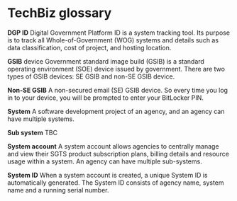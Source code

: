 # TechBiz glossary
**DGP ID**
Digital Government Platform ID is a system tracking tool. Its purpose is to track all Whole-of-Government (WOG) systems and details such as data classification, cost of project, and hosting location.

**GSIB** device
Government standard image build (GSIB) is a standard operating environment (SOE) device issued by government. There are two types of GSIB devices: SE GSIB and non-SE GSIB device.

**Non-SE GSIB**
A non-secured email (SE) GSIB device. So every time you log in to your device, you will be prompted to enter your BitLocker PIN.

**System**
A software development project of an agency, and an agency can have multiple systems.

**Sub system**
TBC

**System account**
A system account allows agencies to centrally manage and view their SGTS product subscription plans, billing details and resource usage within a system. An agency can have multiple sub-systems.

**System ID**
When a system account is created, a unique System ID is automatically generated. The System ID consists of agency name, system name and a running serial number.


